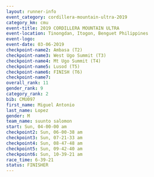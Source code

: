 ```yaml
---
layout: runner-info 
event_category: cordillera-mountain-ultra-2019 
category_km: cmu 
event-title: 2019 CORDILLERA MOUNTAIN ULTRA 
event-location: Tinongdan, Itogon, Benguet Philippines 
event-logo: 
event-date: 03-06-2019 
checkpoint-name2: Ambasa (T2) 
checkpoint-name3: West Ugo Summit (T3) 
checkpoint-name4: Mt Ugo Summit (T4) 
checkpoint-name5: Lusod (T5) 
checkpoint-name6: FINISH (T6) 
checkpoint-name7: 
overall_rank: 11
gender_rank: 9
category_rank: 2
bib: CMU097
first_name: Miguel Antonio
last_name: Lopez
gender: M
team_name: suunto salomon
start: Sun, 04-00-00 am
checkpoint2: Sun, 06-00-38 am
checkpoint3: Sun, 07-21-33 am
checkpoint4: Sun, 08-47-48 am
checkpoint5: Sun, 09-42-40 am
checkpoint6: Sun, 10-39-21 am
race_time: 6-39-21
status: FINISHER
---
```

